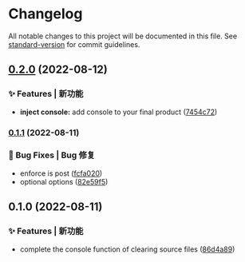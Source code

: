 # Changelog

All notable changes to this project will be documented in this file. See [standard-version](https://github.com/conventional-changelog/standard-version) for commit guidelines.

## [0.2.0](https://github.com/flingyp/vite-plugin-clear-console/compare/v0.1.1...v0.2.0) (2022-08-12)


### ✨ Features | 新功能

* **inject console:** add console to your final product ([7454c72](https://github.com/flingyp/vite-plugin-clear-console/commit/7454c72266a502ecaaa31f82431868bf3d61412d))

### [0.1.1](https://github.com/flingyp/vite-plugin-clear-console/compare/v0.1.0...v0.1.1) (2022-08-11)


### 🐛 Bug Fixes | Bug 修复

* enforce is post ([fcfa020](https://github.com/flingyp/vite-plugin-clear-console/commit/fcfa02040447ee5472309d3123fbe16e3d0e66af))
* optional options ([82e59f5](https://github.com/flingyp/vite-plugin-clear-console/commit/82e59f591fbc6d3740a677c548053427befc3c09))

## 0.1.0 (2022-08-11)


### ✨ Features | 新功能

* complete the console function of clearing source files ([86d4a89](https://github.com/flingyp/vite-plugin-clear-console/commit/86d4a8952e50c60fc470b6fab437f7c487e6b4fa))
